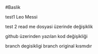 #Baslik

test1 Leo Messi

test 2 read me dosyasi üzerinde değişiklik

github üzerinden yazılan kod değişikliği

branch degisikligi
branch original kısmıdır
